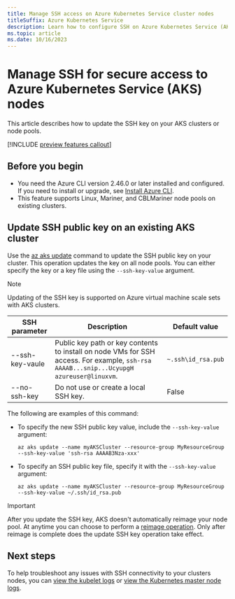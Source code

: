 ```yaml
---
title: Manage SSH access on Azure Kubernetes Service cluster nodes 
titleSuffix: Azure Kubernetes Service
description: Learn how to configure SSH on Azure Kubernetes Service (AKS) cluster nodes.
ms.topic: article
ms.date: 10/16/2023
---
```


# Manage SSH for secure access to Azure Kubernetes Service (AKS) nodes

This article describes how to update the SSH key on your AKS clusters or node pools.

[!INCLUDE [preview features callout](./includes/preview/preview-callout.md)]

## Before you begin

* You need the Azure CLI version 2.46.0 or later installed and configured. If you need to install or upgrade, see [Install Azure CLI][install-azure-cli].
* This feature supports Linux, Mariner, and CBLMariner node pools on existing clusters.

## Update SSH public key on an existing AKS cluster

Use the [az aks update][az-aks-update] command to update the SSH public key on your cluster. This operation updates the key on all node pools. You can either specify the key or a key file using the `--ssh-key-value` argument.

> [!NOTE]
> Updating of the SSH key is supported on Azure virtual machine scale sets with AKS clusters.

|SSH parameter |Description |Default value |
|-----|-----|-----|
|--ssh-key-vaule |Public key path or key contents to install on node VMs for SSH access. For example, `ssh-rsa AAAAB...snip...UcyupgH azureuser@linuxvm`.|`~.ssh\id_rsa.pub` |
|--no-ssh-key |Do not use or create a local SSH key. |False |

The following are examples of this command:

* To specify the new SSH public key value, include the `--ssh-key-value` argument:

    ```azurecli
    az aks update --name myAKSCluster --resource-group MyResourceGroup --ssh-key-value 'ssh-rsa AAAAB3Nza-xxx'
    ```

* To specify an SSH public key file, specify it with the `--ssh-key-value` argument:

    ```azurecli
    az aks update --name myAKSCluster --resource-group MyResourceGroup --ssh-key-value ~/.ssh/id_rsa.pub
    ```

> [!IMPORTANT]
> After you update the SSH key, AKS doesn't automatically reimage your node pool. At anytime you can choose to perform a [reimage operation][node-image-upgrade]. Only after reimage is complete does the update SSH key operation take effect.

## Next steps

To help troubleshoot any issues with SSH connectivity to your clusters nodes, you can [view the kubelet logs][view-kubelet-logs] or [view the Kubernetes master node logs][view-master-logs].

<!-- LINKS - external -->

<!-- LINKS - internal -->
[install-azure-cli]: /cli/azure/install-azure-cli
[az-aks-update]: /cli/azure/aks#az-aks-update
[view-kubelet-logs]: kubelet-logs.md
[view-master-logs]: monitor-aks-reference.md#resource-logs
[node-image-upgrade]: node-image-upgrade.md
